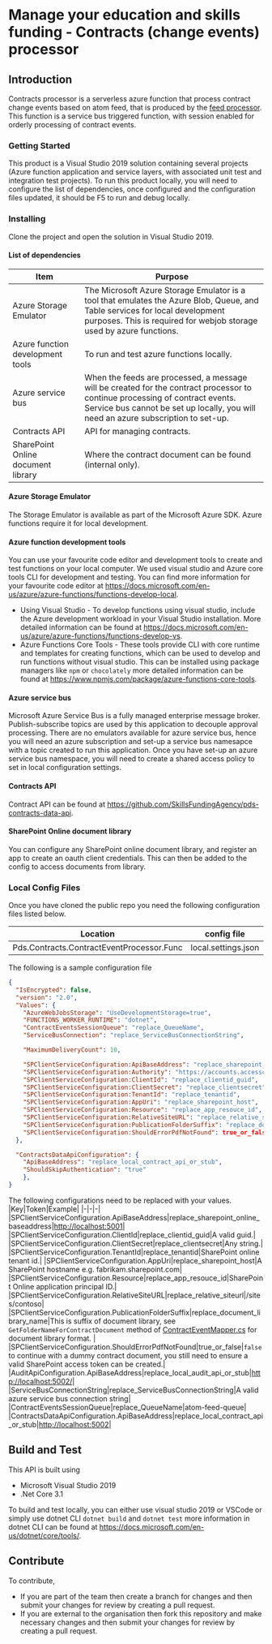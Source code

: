 # Manage your education and skills funding - Contracts (change events) processor

## Introduction

Contracts processor is a serverless azure function that process contract change events based on atom feed, that is produced by the [feed processor](https://github.com/SkillsFundingAgency/pds-contracts-func-feed-processor). This function is a service bus triggered function, with session enabled for orderly processing of contract events.

### Getting Started

This product is a Visual Studio 2019 solution containing several projects (Azure function application and service layers, with associated unit test and integration test projects).
To run this product locally, you will need to configure the list of dependencies, once configured and the configuration files updated, it should be F5 to run and debug locally.

### Installing

Clone the project and open the solution in Visual Studio 2019.

#### List of dependencies

|Item |Purpose|
|-------|-------|
|Azure Storage Emulator| The Microsoft Azure Storage Emulator is a tool that emulates the Azure Blob, Queue, and Table services for local development purposes. This is required for webjob storage used by azure functions.|
|Azure function development tools | To run and test azure functions locally. |
|Azure service bus | When the feeds are processed, a message will be created for the contract processor to continue processing of contract events. Service bus cannot be set up locally, you will need an azure subscription to set-up. |
|Contracts API | API for managing contracts. |
|SharePoint Online document library | Where the contract document can be found (internal only). |

#### Azure Storage Emulator

The Storage Emulator is available as part of the Microsoft Azure SDK. Azure functions require it for local development.

#### Azure function development tools

You can use your favourite code editor and development tools to create and test functions on your local computer.
We used visual studio and Azure core tools CLI for development and testing. You can find more information for your favourite code editor at <https://docs.microsoft.com/en-us/azure/azure-functions/functions-develop-local>.

* Using Visual Studio - To develop functions using visual studio, include the Azure development workload in your Visual Studio installation. More detailed information can be found at <https://docs.microsoft.com/en-us/azure/azure-functions/functions-develop-vs>.
* Azure Functions Core Tools - These tools provide CLI with core runtime and templates for creating functions, which can be used to develop and run functions without visual studio. This can be installed using package managers like `npm` or `chocolately` more detailed information can be found at <https://www.npmjs.com/package/azure-functions-core-tools>.

#### Azure service bus

Microsoft Azure Service Bus is a fully managed enterprise message broker.
Publish-subscribe topics are used by this application to decouple approval processing.
There are no emulators available for azure service bus, hence you will need an azure subscription and set-up a service bus namesapce with a topic created to run this application.
Once you have set-up an azure service bus namespace, you will need to create a shared access policy to set in local configuration settings.

#### Contracts API

Contract API can be found at <https://github.com/SkillsFundingAgency/pds-contracts-data-api>.

#### SharePoint Online document library

You can configure any SharePoint online document library, and register an app to create an oauth client credentials. This can then be added to the config to access documents from library.

### Local Config Files

Once you have cloned the public repo you need the following configuration files listed below.

| Location | config file |
|-------|-------|
| Pds.Contracts.ContractEventProcessor.Func | local.settings.json |

The following is a sample configuration file

```json
{
  "IsEncrypted": false,
  "version": "2.0",
  "Values": {
    "AzureWebJobsStorage": "UseDevelopmentStorage=true",
    "FUNCTIONS_WORKER_RUNTIME": "dotnet",
    "ContractEventsSessionQueue": "replace_QueueName",
    "ServiceBusConnection": "replace_ServiceBusConnectionString",

    "MaximumDeliveryCount": 10,

    "SPClientServiceConfiguration:ApiBaseAddress": "replace_sharepoint_online_baseaddress",
    "SPClientServiceConfiguration:Authority": "https://accounts.accesscontrol.windows.net/",
    "SPClientServiceConfiguration:ClientId": "replace_clientid_guid",
    "SPClientServiceConfiguration:ClientSecret": "replace_clientsecret",
    "SPClientServiceConfiguration:TenantId": "replace_tenantid",
    "SPClientServiceConfiguration:AppUri": "replace_sharepoint_host",
    "SPClientServiceConfiguration:Resource": "replace_app_resouce_id",
    "SPClientServiceConfiguration:RelativeSiteURL": "replace_relative_siteurl",
    "SPClientServiceConfiguration:PublicationFolderSuffix": "replace_document_library_name",
    "SPClientServiceConfiguration:ShouldErrorPdfNotFound": true_or_false
  },

  "ContractsDataApiConfiguration": {
    "ApiBaseAddress": "replace_local_contract_api_or_stub",
    "ShouldSkipAuthentication": "true"
    },
}
```

The following configurations need to be replaced with your values.
|Key|Token|Example|
|-|-|-|
|SPClientServiceConfiguration.ApiBaseAddress|replace_sharepoint_online_baseaddress|<http://localhost:5001>|
|SPClientServiceConfiguration.ClientId|replace_clientid_guid|A valid guid.|
|SPClientServiceConfiguration.ClientSecret|replace_clientsecret|Any string.|
|SPClientServiceConfiguration.TenantId|replace_tenantid|SharePoint online tenant id.|
|SPClientServiceConfiguration.AppUri|replace_sharepoint_host|A SharePoint hostname e.g. fabrikam.sharepoint.com|
|SPClientServiceConfiguration.Resource|replace_app_resouce_id|SharePoint Online application principal ID.|
|SPClientServiceConfiguration.RelativeSiteURL|replace_relative_siteurl|/sites/contoso|
|SPClientServiceConfiguration.PublicationFolderSuffix|replace_document_library_name|This is suffix of document library, see `GetFolderNameForContractDocument` method of [ContractEventMapper.cs](Pds.Contracts.ContractEventProcessor\Pds.Contracts.ContractEventProcessor.Services\Implementations\ContractEventMapper.cs) for document library format. |
|SPClientServiceConfiguration.ShouldErrorPdfNotFound|true_or_false|`false` to continue with a dummy contract document, you still need to ensure a valid SharePoint access token can be created.|
|AuditApiConfiguration.ApiBaseAddress|replace_local_audit_api_or_stub|<http://localhost:5002/>|
|ServiceBusConnectionString|replace_ServiceBusConnectionString|A valid azure service bus connection string|
|ContractEventsSessionQueue|replace_QueueName|atom-feed-queue|
|ContractsDataApiConfiguration.ApiBaseAddress|replace_local_contract_api_or_stub|<http://localhost:5002>|

## Build and Test

This API is built using

* Microsoft Visual Studio 2019
* .Net Core 3.1

To build and test locally, you can either use visual studio 2019 or VSCode or simply use dotnet CLI `dotnet build` and `dotnet test` more information in dotnet CLI can be found at <https://docs.microsoft.com/en-us/dotnet/core/tools/>.

## Contribute

To contribute,

* If you are part of the team then create a branch for changes and then submit your changes for review by creating a pull request.
* If you are external to the organisation then fork this repository and make necessary changes and then submit your changes for review by creating a pull request.
